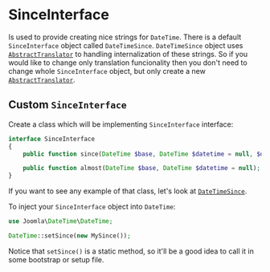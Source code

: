 # SinceInterface
Is used to provide creating nice strings for `DateTime`. There is a default `SinceInterface` object called `DateTimeSince`.
`DateTimeSince` object uses [`AbstractTranslator`](translator.md) to handling internalization of these strings. So if
you would like to change only translation funcionality then you don't need to change whole `SinceInterface` object, but
only create a new [`AbstractTranslator`](translator.md).

## Custom `SinceInterface`
Create a class which will be implementing `SinceInterface` interface:
```php
interface SinceInterface
{
	public function since(DateTime $base, DateTime $datetime = null, $detailLevel = 1);

	public function almost(DateTime $base, DateTime $datetime = null);
}
```
If you want to see any example of that class, let's look at [`DateTimeSince`](../src/Since/DateTimeSince.php).

To inject your `SinceInterface` object into `DateTime`:
```php
use Joomla\DateTime\DateTime;

DateTime::setSince(new MySince());
```
Notice that `setSince()` is a static method, so it'll be a good idea to call it in some bootstrap or setup file.
